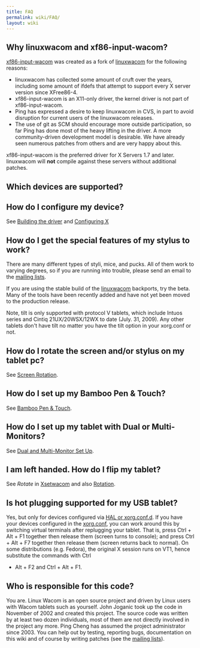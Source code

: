 ```yaml
---
title: FAQ
permalink: wiki/FAQ/
layout: wiki
---
```


Why linuxwacom and xf86-input-wacom?
------------------------------------

[xf86-input-wacom](xf86-input-wacom "wikilink") was created as a fork of
[linuxwacom](linuxwacom "wikilink") for the following reasons:

-   linuxwacom has collected some amount of cruft over the years,
    including some amount of ifdefs that attempt to support every X
    server version since XFree86-4.
-   xf86-input-wacom is an X11-only driver, the kernel driver is not
    part of xf86-input-wacom.
-   Ping has expressed a desire to keep linuxwacom in CVS, in part to
    avoid disruption for current users of the linuxwacom releases.
-   The use of git as SCM should encourage more outside participation,
    so far Ping has done most of the heavy lifting in the driver. A more
    community-driven development model is desirable. We have already
    seen numerous patches from others and are very happy about this.

xf86-input-wacom is the preferred driver for X Servers 1.7 and later.
linuxwacom will <b>not</b> compile against these servers without
additional patches.

Which devices are supported?
----------------------------

How do I configure my device?
-----------------------------

See [Building the driver](/wiki/Building_the_driver "wikilink") and
[Configuring X](/wiki/Configuring_X "wikilink")

How do I get the special features of my stylus to work?
-------------------------------------------------------

There are many different types of styli, mice, and pucks. All of them
work to varying degrees, so if you are running into trouble, please send
an email to the [mailing lists](mailing_lists "wikilink").

If you are using the stable build of the
[linuxwacom](linuxwacom "wikilink") backports, try the beta. Many of the
tools have been recently added and have not yet been moved to the
production release.

Note, tilt is only supported with protocol V tablets, which include
Intuos series and Cintiq 21UX/20WSX/12WX to date (July. 31, 2009). Any
other tablets don't have tilt no matter you have the tilt option in your
xorg.conf or not.

How do I rotate the screen and/or stylus on my tablet pc?
---------------------------------------------------------

See [Screen Rotation](/wiki/Tablet_PC_Setup#Screen_Rotation "wikilink").

How do I set up my Bamboo Pen & Touch?
--------------------------------------

See [Bamboo Pen &
Touch](/wiki/Wacom_Tablet_Set_Up#Bamboo_Pen_&_Touch "wikilink").

How do I set up my tablet with Dual or Multi-Monitors?
------------------------------------------------------

See [Dual and Multi-Monitor Set
Up](/wiki/Dual_and_Multi-Monitor_Set_Up "wikilink").

I am left handed. How do I flip my tablet?
------------------------------------------

See *Rotate* in [Xsetwacom](/wiki/Xsetwacom "wikilink") and also
[Rotation](/wiki/Rotation "wikilink").

Is hot plugging supported for my USB tablet?
--------------------------------------------

Yes, but only for devices configured via [HAL or
xorg.conf.d](/wiki/Configuring_X "wikilink"). If you have your devices
configured in the [xorg.conf](/wiki/Xorg.conf "wikilink"), you can work around
this by switching virtual terminals after replugging your tablet. That
is, press Ctrl + Alt + F1 together then release them (screen turns to
console); and press Ctrl + Alt + F7 together then release them (screen
returns back to normal). On some distributions (e.g. Fedora), the
original X session runs on VT1, hence substitute the commands with Ctrl
+ Alt + F2 and Ctrl + Alt + F1.

Who is responsible for this code?
---------------------------------

You are. Linux Wacom is an open source project and driven by Linux users
with Wacom tablets such as yourself. John Joganic took up the code in
November of 2002 and created this project. The source code was written
by at least two dozen individuals, most of them are not directly
involved in the project any more. Ping Cheng has assumed the project
administrator since 2003. You can help out by testing, reporting bugs,
documentation on this wiki and of course by writing patches (see the
[mailing lists](mailing_lists "wikilink")).
